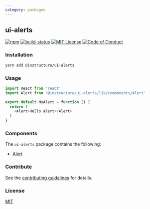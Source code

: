 ```yaml
---
category: packages
---
```


## ui-alerts

[![npm][npm]][npm-url]
[![build-status][build-status]][build-status-url]
[![MIT License][license-badge]][LICENSE]
[![Code of Conduct][coc-badge]][coc]


### Installation

```sh
yarn add @instructure/ui-alerts
```

### Usage

```js
import React from 'react'
import Alert from '@instructure/ui-alerts/lib/components/Alert'

export default MyAlert = function () {
  return (
    <Alert>Hello alert</Alert>
  )
}
```

### Components
The `ui-alerts` package contains the following:
- [Alert](#Alert)

### Contribute
See the [contributing guidelines](#contributing) for details.

### License

[MIT](LICENSE)

[npm]: https://img.shields.io/npm/v/@instructure/ui-alerts.svg
[npm-url]: https://npmjs.com/package/@instructure/ui-alerts

[build-status]: https://travis-ci.org/instructure/instructure-ui.svg?branch=master
[build-status-url]: https://travis-ci.org/instructure/instructure-ui "Travis CI"

[license-badge]: https://img.shields.io/npm/l/instructure-ui.svg?style=flat-square
[license]: https://github.com/instructure/instructure-ui/blob/master/LICENSE

[coc-badge]: https://img.shields.io/badge/code%20of-conduct-ff69b4.svg?style=flat-square
[coc]: https://github.com/instructure/instructure-ui/blob/master/CODE_OF_CONDUCT.md
